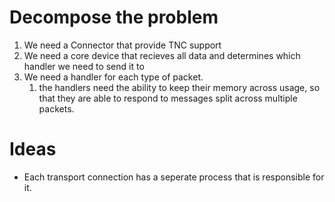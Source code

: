 # Decompose the problem
1. We need a Connector that provide TNC support
2. We need a core device that recieves all data and determines which handler we need to send it to
3. We need a handler for each type of packet.
    1. the handlers need the ability to keep their memory across usage, so that they are able to respond to messages split across multiple packets.

# Ideas
- Each transport connection has a seperate process that is responsible for it.